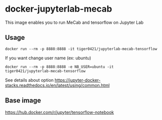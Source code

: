 # docker-jupyterlab-mecab
This image enables you to run MeCab and tensorflow on Jupyter Lab

## Usage
```
docker run --rm -p 8888:8888 -it tiger0421/jupyterlab-mecab-tensorflow
```
If you want change user name (ex: ubuntu)
```
docker run --rm -p 8888:8888 -e NB_USER=ubuntu -it tiger0421/jupyterlab-mecab-tensorflow
```

See details about option
https://jupyter-docker-stacks.readthedocs.io/en/latest/using/common.html

## Base image
https://hub.docker.com/r/jupyter/tensorflow-notebook
